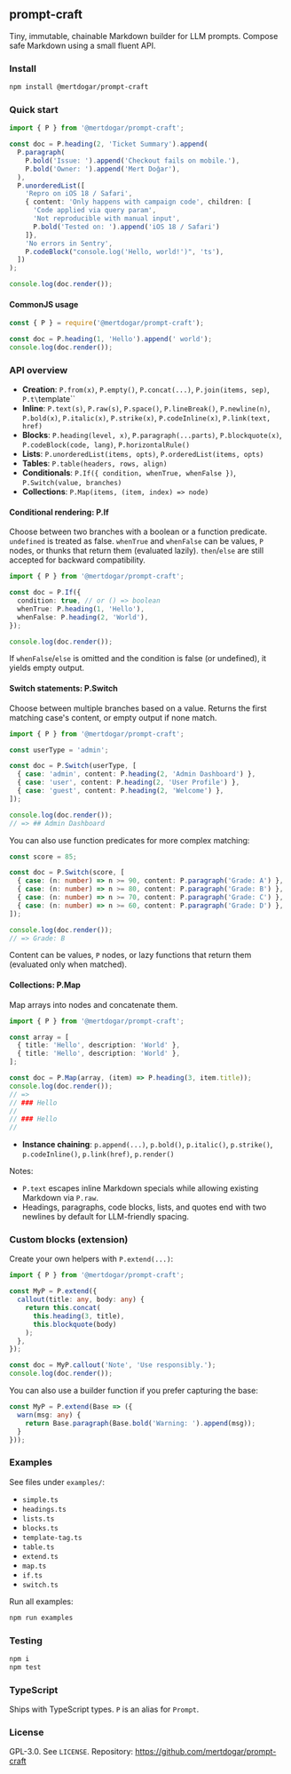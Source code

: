 ## prompt-craft

Tiny, immutable, chainable Markdown builder for LLM prompts. Compose safe Markdown using a small fluent API.

### Install

```bash
npm install @mertdogar/prompt-craft
```

### Quick start

```ts
import { P } from '@mertdogar/prompt-craft';

const doc = P.heading(2, 'Ticket Summary').append(
  P.paragraph(
    P.bold('Issue: ').append('Checkout fails on mobile.'),
    P.bold('Owner: ').append('Mert Doğar'),
  ),
  P.unorderedList([
    'Repro on iOS 18 / Safari',
    { content: 'Only happens with campaign code', children: [
      'Code applied via query param',
      'Not reproducible with manual input',
      P.bold('Tested on: ').append('iOS 18 / Safari')
    ]},
    'No errors in Sentry',
    P.codeBlock("console.log('Hello, world!')", 'ts'),
  ])
);

console.log(doc.render());
```

#### CommonJS usage

```js
const { P } = require('@mertdogar/prompt-craft');

const doc = P.heading(1, 'Hello').append(' world');
console.log(doc.render());
```

### API overview

- **Creation**: `P.from(x)`, `P.empty()`, `P.concat(...)`, `P.join(items, sep)`, `P.t\`template\``
- **Inline**: `P.text(s)`, `P.raw(s)`, `P.space()`, `P.lineBreak()`, `P.newline(n)`, `P.bold(x)`, `P.italic(x)`, `P.strike(x)`, `P.codeInline(x)`, `P.link(text, href)`
- **Blocks**: `P.heading(level, x)`, `P.paragraph(...parts)`, `P.blockquote(x)`, `P.codeBlock(code, lang)`, `P.horizontalRule()`
- **Lists**: `P.unorderedList(items, opts)`, `P.orderedList(items, opts)`
- **Tables**: `P.table(headers, rows, align)`
- **Conditionals**: `P.If({ condition, whenTrue, whenFalse })`, `P.Switch(value, branches)`
- **Collections**: `P.Map(items, (item, index) => node)`
#### Conditional rendering: P.If

Choose between two branches with a boolean or a function predicate. `undefined` is treated as false. `whenTrue` and `whenFalse` can be values, `P` nodes, or thunks that return them (evaluated lazily). `then`/`else` are still accepted for backward compatibility.

```ts
import { P } from '@mertdogar/prompt-craft';

const doc = P.If({
  condition: true, // or () => boolean
  whenTrue: P.heading(1, 'Hello'),
  whenFalse: P.heading(2, 'World'),
});

console.log(doc.render());
```

If `whenFalse`/`else` is omitted and the condition is false (or undefined), it yields empty output.

#### Switch statements: P.Switch

Choose between multiple branches based on a value. Returns the first matching case's content, or empty output if none match.

```ts
import { P } from '@mertdogar/prompt-craft';

const userType = 'admin';

const doc = P.Switch(userType, [
  { case: 'admin', content: P.heading(2, 'Admin Dashboard') },
  { case: 'user', content: P.heading(2, 'User Profile') },
  { case: 'guest', content: P.heading(2, 'Welcome') },
]);

console.log(doc.render());
// => ## Admin Dashboard
```

You can also use function predicates for more complex matching:

```ts
const score = 85;

const doc = P.Switch(score, [
  { case: (n: number) => n >= 90, content: P.paragraph('Grade: A') },
  { case: (n: number) => n >= 80, content: P.paragraph('Grade: B') },
  { case: (n: number) => n >= 70, content: P.paragraph('Grade: C') },
  { case: (n: number) => n >= 60, content: P.paragraph('Grade: D') },
]);

console.log(doc.render());
// => Grade: B
```

Content can be values, `P` nodes, or lazy functions that return them (evaluated only when matched).

#### Collections: P.Map

Map arrays into nodes and concatenate them.

```ts
import { P } from '@mertdogar/prompt-craft';

const array = [
  { title: 'Hello', description: 'World' },
  { title: 'Hello', description: 'World' },
];

const doc = P.Map(array, (item) => P.heading(3, item.title));
console.log(doc.render());
// =>
// ### Hello
//
// ### Hello
//
```

- **Instance chaining**: `p.append(...)`, `p.bold()`, `p.italic()`, `p.strike()`, `p.codeInline()`, `p.link(href)`, `p.render()`

Notes:
- `P.text` escapes inline Markdown specials while allowing existing Markdown via `P.raw`.
- Headings, paragraphs, code blocks, lists, and quotes end with two newlines by default for LLM-friendly spacing.

### Custom blocks (extension)

Create your own helpers with `P.extend(...)`:

```ts
import { P } from '@mertdogar/prompt-craft';

const MyP = P.extend({
  callout(title: any, body: any) {
    return this.concat(
      this.heading(3, title),
      this.blockquote(body)
    );
  },
});

const doc = MyP.callout('Note', 'Use responsibly.');
console.log(doc.render());
```

You can also use a builder function if you prefer capturing the base:

```ts
const MyP = P.extend(Base => ({
  warn(msg: any) {
    return Base.paragraph(Base.bold('Warning: ').append(msg));
  }
}));
```

### Examples

See files under `examples/`:
- `simple.ts`
- `headings.ts`
- `lists.ts`
- `blocks.ts`
- `template-tag.ts`
- `table.ts`
- `extend.ts`
- `map.ts`
- `if.ts`
- `switch.ts`

Run all examples:

```bash
npm run examples
```

### Testing

```bash
npm i
npm test
```

### TypeScript

Ships with TypeScript types. `P` is an alias for `Prompt`.

### License

GPL-3.0. See `LICENSE`. Repository: https://github.com/mertdogar/prompt-craft


